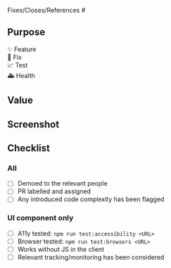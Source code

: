 Fixes/Closes/References #

## Purpose
<!-- delete as appropriate -->
✨ Feature  
🔧 Fix  
📈 Test  
🚑 Health

## Value
<!-- how does this add value? -->

## Screenshot
<!-- drag screenshot here -->

## Checklist
### All
- [ ] Demoed to the relevant people
- [ ] PR labelled and assigned
- [ ] Any introduced code complexity has been flagged

<!-- delete below if not UI -->
### UI component only
- [ ] A11y tested: `npm run test:accessibility <URL>`
- [ ] Browser tested: `npm run test:browsers <URL>`
- [ ] Works without JS in the client
- [ ] Relevant tracking/monitoring has been considered
